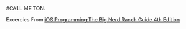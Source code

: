 #CALL ME TON.

Excercies From [iOS Programming:The Big Nerd Ranch Guide 4th Edition](https://www.bignerdranch.com/book/ios_programming_the_big_nerd_ranch_guide)
